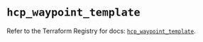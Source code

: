 # `hcp_waypoint_template`

Refer to the Terraform Registry for docs: [`hcp_waypoint_template`](https://registry.terraform.io/providers/hashicorp/hcp/0.97.0/docs/resources/waypoint_template).
